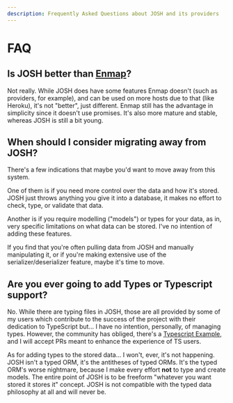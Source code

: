 ```yaml
---
description: Frequently Asked Questions about JOSH and its providers
---
```


# FAQ

## Is JOSH better than [Enmap](https://enmap.evie.dev)?

Not really. While JOSH does have some features Enmap doesn't (such as providers, for example), and can be used on more hosts due to that (like Heroku), it's not "better", just different. Enmap still has the advantage in simplicity since it doesn't use promises. It's also more mature and stable, whereas JOSH is still a bit young.

## When should I consider migrating away from JOSH?

There's a few indications that maybe you'd want to move away from this system.

One of them is if you need more control over the data and how it's stored. JOSH just throws anything you give it into a database, it makes no effort to check, type, or validate that data.&#x20;

Another is if you require modelling ("models") or types for your data, as in, very specific limitations on what data can be stored. I've no intention of adding these features.

If you find that you're often pulling data from JOSH and manually manipulating it, or if you're making extensive use of the serializer/deserializer feature, maybe it's time to move.

## Are you ever going to add Types or Typescript support?

No. While there are typing files in JOSH, those are all provided by some of my users which contribute to the success of the project with their dedication to TypeScript but... I have no intention, personally, of managing types. However, the community has obliged, there's a [Typescript Example](../examples/typescript-usage.md), and I will accept PRs meant to enhance the experience of TS users.

As for adding types to the stored data...  I won't, ever, it's not happening. JOSH isn't a typed ORM, it's the antitheses of typed ORMs. It's the typed ORM's worse nightmare, because I make every effort **not** to type and create models. The entire point of JOSH is to be freeform "whatever you want stored it stores it" concept. JOSH is not compatible with the typed data philosophy at all and will never be.
